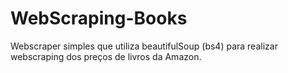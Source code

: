 # WebScraping-Books

Webscraper simples que utiliza beautifulSoup (bs4) para realizar webscraping dos preços de livros da Amazon.
